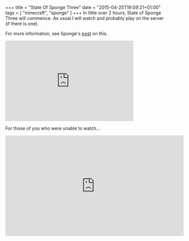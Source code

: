 +++
title = "State Of Sponge Three"
date = "2015-04-25T19:09:21+01:00"
tags = [ "minecraft", "sponge" ]
+++
In little over 2 hours, State of Sponge Three will commence.
As usual I will watch and probably play on the server (if there is one).

For more information, see Sponge's [post](https://forums.spongepowered.org/t/sponge-status-update-18th-april-2015/6733) on this.

<iframe width="400" height="250" src="http://itsalmo.st/#sos3:embed" scrolling="no" frameborder="0" style="border: 1px solid #dbd8d7"></iframe>

For those of you who were unable to watch...
<iframe width="560" height="315" src="https://www.youtube.com/embed/a54ny12Tr54" frameborder="0" allowfullscreen></iframe>
